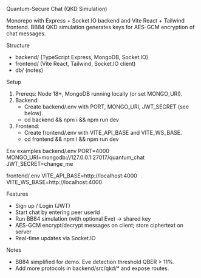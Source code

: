 Quantum-Secure Chat (QKD Simulation)

Monorepo with Express + Socket.IO backend and Vite React + Tailwind frontend. BB84 QKD simulation generates keys for AES-GCM encryption of chat messages.

Structure
- backend/ (TypeScript Express, MongoDB, Socket.IO)
- frontend/ (Vite React, Tailwind, Socket.IO client)
- db/ (notes)

Setup
1. Prereqs: Node 18+, MongoDB running locally (or set MONGO_URI).
2. Backend:
   - Create backend/.env with PORT, MONGO_URI, JWT_SECRET (see below).
   - cd backend && npm i && npm run dev
3. Frontend:
   - Create frontend/.env with VITE_API_BASE and VITE_WS_BASE.
   - cd frontend && npm i && npm run dev

Env examples
backend/.env
PORT=4000
MONGO_URI=mongodb://127.0.0.1:27017/quantum_chat
JWT_SECRET=change_me

frontend/.env
VITE_API_BASE=http://localhost:4000
VITE_WS_BASE=http://localhost:4000

Features
- Sign up / Login (JWT)
- Start chat by entering peer userId
- Run BB84 simulation (with optional Eve) → shared key
- AES-GCM encrypt/decrypt messages on client; store ciphertext on server
- Real-time updates via Socket.IO

Notes
- BB84 simplified for demo. Eve detection threshold QBER > 11%.
- Add more protocols in backend/src/qkd/* and expose routes.


